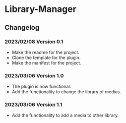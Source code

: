 # Library-Manager

## Changelog

### 2023/02/08 Version 0.1

- Make the readme for the project.
- Clone the template for the plugin.
- Make the manifest for the project.

### 2023/03/06 Version 1.0

- The plugin is now functional.
- Add the functionality to change the library of medias.

### 2023/03/06 Version 1.1

- Add the functionality to add a media to other library.